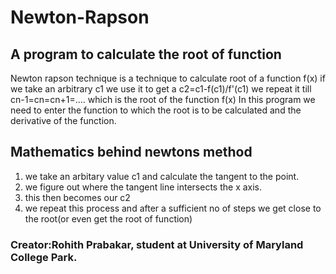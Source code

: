 # Newton-Rapson
## A program to calculate the root of function
Newton rapson technique is a technique to calculate root of a function f(x)
if we take an arbitrary c1 we use it to get a c2=c1-f(c1)/f'(c1)
we repeat it till cn-1=cn=cn+1=.... which is the root of the function f(x)
In this program we need to enter the function to which the root is to be calculated and the derivative of the function.

## Mathematics behind newtons method
<ol>
  <li>we take an arbitary value c1 and calculate the tangent to the point.</li>
<li>we figure out where the tangent line intersects the x axis.</li>
<li>this then becomes our c2</li>
<li> we repeat this process and after a sufficient no of steps we get close to the root(or even get the root of function)</li>
</ol>
<h3> Creator:Rohith Prabakar, student at University of Maryland College Park.</h3>
 
